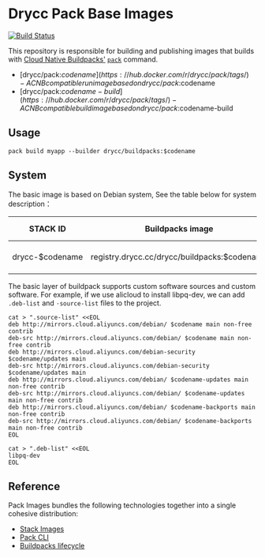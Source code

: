 # Drycc Pack Base Images

[![Build Status](https://woodpecker.drycc.cc/api/badges/drycc/pack-images/status.svg)](https://woodpecker.drycc.cc/drycc/pack-images)

This repository is responsible for building and publishing images that builds
with [Cloud Native Buildpacks'](https://buildpacks.io)
[`pack`](https://github.com/buildpacks/pack) command.

* [drycc/pack:$codename](https://hub.docker.com/r/drycc/pack/tags/) - A CNB
  compatible run image based on drycc/pack:$codename
* [drycc/pack:$codename-build](https://hub.docker.com/r/drycc/pack/tags/) - A CNB
  compatible build image based on drycc/pack:$codename-build

## Usage

`pack build myapp --builder drycc/buildpacks:$codename`

## System

The basic image is based on Debian system, See the table below for system description：

STACK ID        | Buildpacks image                              | Operating System
----------------|-----------------------------------------------|---------------------------------
drycc-$codename  | registry.drycc.cc/drycc/buildpacks:$codename | Debian $version $codename 

The basic layer of buildpack supports custom software sources and custom software.
For example, if we use alicloud to install libpq-dev, we can add `.deb-list` and `·source-list` files to the project.

```
cat > ".source-list" <<EOL
deb http://mirrors.cloud.aliyuncs.com/debian/ $codename main non-free contrib
deb-src http://mirrors.cloud.aliyuncs.com/debian/ $codename main non-free contrib
deb http://mirrors.cloud.aliyuncs.com/debian-security $codename/updates main
deb-src http://mirrors.cloud.aliyuncs.com/debian-security $codename/updates main
deb http://mirrors.cloud.aliyuncs.com/debian/ $codename-updates main non-free contrib
deb-src http://mirrors.cloud.aliyuncs.com/debian/ $codename-updates main non-free contrib
deb http://mirrors.cloud.aliyuncs.com/debian/ $codename-backports main non-free contrib
deb-src http://mirrors.cloud.aliyuncs.com/debian/ $codename-backports main non-free contrib
EOL

cat > ".deb-list" <<EOL
libpq-dev
EOL
```

## Reference

Pack Images bundles the following technologies together into a single cohesive distribution:

* [Stack Images](https://github.com/drycc/stack-images)
* [Pack CLI](https://github.com/buildpacks/pack)
* [Buildpacks lifecycle](https://github.com/buildpacks/lifecycle)
